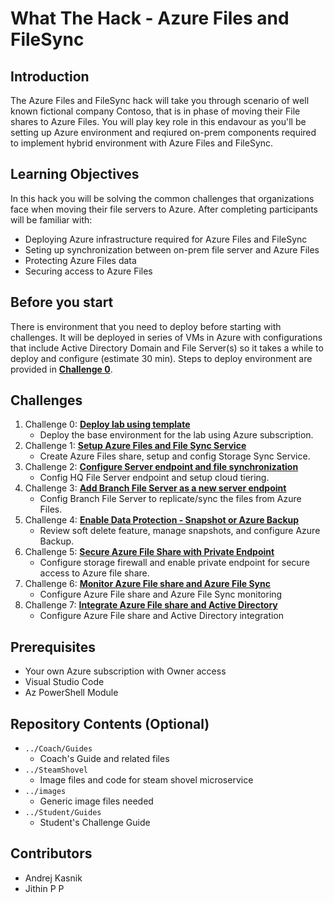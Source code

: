 # What The Hack - Azure Files and FileSync

## Introduction
The Azure Files and FileSync hack will take you through scenario of well known fictional company Contoso, that is in phase of moving their File shares to Azure Files. You will play key role in this endavour as you'll be setting up Azure environment and reqiured on-prem components required to implement hybrid environment with Azure Files and FileSync.

## Learning Objectives
In this hack you will be solving the common challenges that organizations face when moving their file servers to Azure. After completing participants will be familiar with:

- Deploying Azure infrastructure required for Azure Files and FileSync
- Seting up synchronization between on-prem file server and Azure Files
- Protecting Azure Files data
- Securing access to Azure Files

## Before you start
There is environment that you need to deploy before starting with challenges. It will be deployed in series of VMs in Azure with configurations that include Active Directory Domain and File Server(s) so it takes a while to deploy and configure (estimate 30 min). Steps to deploy environment are provided in [**Challenge 0**](Student/Challenge-00-lab_setup.md).

## Challenges
1. Challenge 0: **[Deploy lab using template](Student/Challenge-00-lab_setup.md)**
   - Deploy the base environment for the lab using Azure subscription. 
1. Challenge 1: **[Setup Azure Files and File Sync Service](Student/Challenge-01-set_files_and_filesync.md)**
   - Create Azure Files share, setup and config Storage Sync Service.
1. Challenge 2: **[Configure Server endpoint and file synchronization](Student/Challenge-02-server_endpoints.md)**
   - Config HQ File Server endpoint and setup cloud tiering.
1. Challenge 3: **[Add Branch File Server as a new server endpoint](Student/Challenge-03-add_branch_file_server.md)**
   - Config Branch File Server to replicate/sync the files from Azure Files.
1. Challenge 4: **[Enable Data Protection - Snapshot or Azure Backup](Student/Challenge-04-add_data_protection.md)**
   - Review soft delete feature, manage snapshots, and configure Azure Backup.
1. Challenge 5: **[Secure Azure File Share with Private Endpoint](Student/Challenge-05-secure_private_endpoint.md)**
   - Configure storage firewall and enable private endpoint for secure access to Azure file share.
1. Challenge 6: **[Monitor Azure File share and Azure File Sync](Student/Challenge-06-monitor_file_share.md)**
   - Configure Azure File share and Azure File Sync monitoring
1. Challenge 7: **[Integrate Azure File share and Active Directory](Student/Challenge-07-ad_integration.md)**
   - Configure Azure File share and Active Directory integration

## Prerequisites
- Your own Azure subscription with Owner access
- Visual Studio Code
- Az PowerShell Module

## Repository Contents (Optional)
- `../Coach/Guides`
  - Coach's Guide and related files
- `../SteamShovel`
  - Image files and code for steam shovel microservice
- `../images`
  - Generic image files needed
- `../Student/Guides`
  - Student's Challenge Guide

## Contributors
- Andrej Kasnik
- Jithin P P
